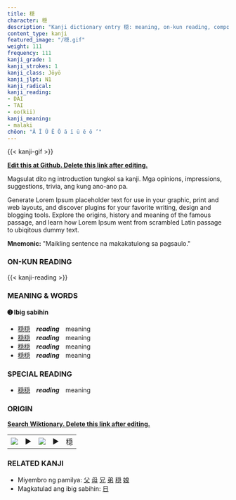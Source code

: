 ```yaml
---
title: 穏
character: 穏
description: "Kanji dictionary entry 穏: meaning, on-kun reading, compounds, origin, related kanji"
content_type: kanji
featured_image: "/穏.gif"
weight: 111
frequency: 111
kanji_grade: 1
kanji_strokes: 1
kanji_class: Jōyō
kanji_jlpt: N1
kanji_radical: 
kanji_reading: 
- DAI
- TAI
- oo(kii)
kanji_meaning:
- malaki
chōon: "Ā Ī Ū Ē Ō ā ī ū ē ō ’"
---
```

[//]: # (Don't edit the line below. Kanji animated GIF code is automatically generated.)
{{< kanji-gif >}}

[//]: # (Edit below this line.)

**[Edit this at Github. Delete this link after editing.](https://github.com/tim0g/tim/tree/main/content/kanji/穏/index.md)**

Magsulat dito ng introduction tungkol sa kanji. Mga opinions, impressions, suggestions, trivia, ang kung ano-ano pa.

Generate Lorem Ipsum placeholder text for use in your graphic, print and web layouts, and discover plugins for your favorite writing, design and blogging tools. Explore the origins, history and meaning of the famous passage, and learn how Lorem Ipsum went from scrambled Latin passage to ubiqitous dummy text.
 
**Mnemonic:** "Maikling sentence na makakatulong sa pagsaulo."

### ON-KUN READING

[//]: # (Don't edit the line below. ON-KUN READING code is automatically generated.)
{{< kanji-reading >}}

### MEANING & WORDS

#### ➊ **Ibig sabihin**
  - [穏](../穏)[穏](../穏)　***reading***　meaning
  - [穏](../穏)[穏](../穏)　***reading***　meaning
  - [穏](../穏)[穏](../穏)　***reading***　meaning
  - [穏](../穏)[穏](../穏)　***reading***　meaning

### SPECIAL READING
  - [穏](../穏)[穏](../穏)　***reading***　meaning

### ORIGIN

**[Search Wiktionary. Delete this link after editing.](https://wiktionary.org/wiki/穏)**
<table class="kanji-table"><tr><td>
<img src="60px-穏-bronze.svg.png">
</td><td>▶</td><td>
<img src="60px-穏-oracle.svg.png">
</td><td>▶</td>
<td class="kanji-origin">穏</td>
</tr></table>

### RELATED KANJI
- Miyembro ng pamilya: [父](../父) [母](../母) [兄](../兄) [弟](../弟) [穏](../穏) [娘](../娘)
- Magkatulad ang ibig sabihin: [日](../日)

